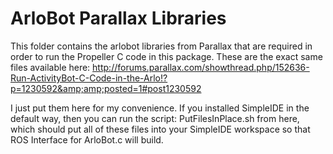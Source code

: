 ArloBot Parallax Libraries
==========================

This folder contains the arlobot libraries from Parallax that are required in order to run the Propeller C code in this package.
These are the exact same files available here:
http://forums.parallax.com/showthread.php/152636-Run-ActivityBot-C-Code-in-the-Arlo!?p=1230592&amp;amp;posted=1#post1230592

I just put them here for my convenience.
If you installed SimpleIDE in the default way, then you can run the script:
PutFilesInPlace.sh
from here, which should put all of these files into your SimpleIDE workspace so that
ROS Interface for ArloBot.c
will build.
